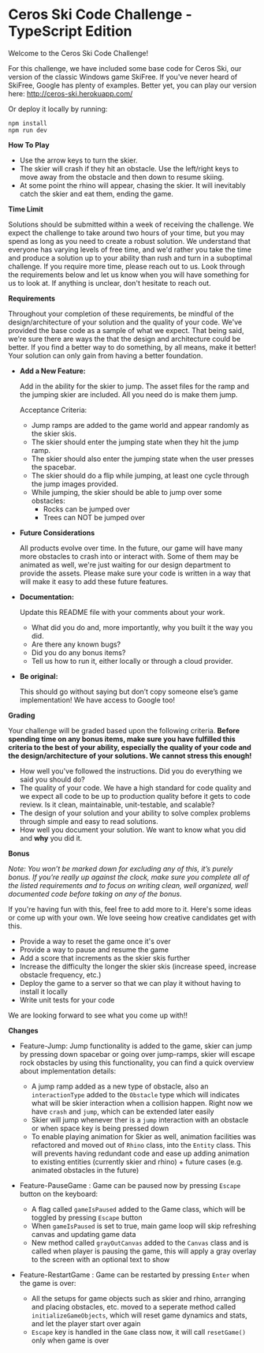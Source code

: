 # Ceros Ski Code Challenge - TypeScript Edition

Welcome to the Ceros Ski Code Challenge!

For this challenge, we have included some base code for Ceros Ski, our version of the classic Windows game SkiFree. If
you've never heard of SkiFree, Google has plenty of examples. Better yet, you can play our version here:
http://ceros-ski.herokuapp.com/

Or deploy it locally by running:

```
npm install
npm run dev
```

**How To Play**

-   Use the arrow keys to turn the skier.
-   The skier will crash if they hit an obstacle. Use the left/right keys to move away from the obstacle and then down
    to resume skiing.
-   At some point the rhino will appear, chasing the skier. It will inevitably catch the skier and eat them, ending the
    game.

**Time Limit**

Solutions should be submitted within a week of receiving the challenge. We expect the challenge to take around two
hours of your time, but you may spend as long as you need to create a robust solution. We understand that everyone has 
varying levels of free time, and we'd rather you take the time and produce a solution up to your ability than rush and 
turn in a suboptimal challenge. If you require more time, please reach out to us. Look through the requirements below 
and let us know when you will have something for us to look at. If anything is unclear, don't hesitate to reach out.

**Requirements**

Throughout your completion of these requirements, be mindful of the design/architecture of your solution and the
quality of your code. We've provided the base code as a sample of what we expect. That being said, we're sure there are
ways the that the design and architecture could be better. If you find a better way to do something, by all means, make
it better! Your solution can only gain from having a better foundation.

-   **Add a New Feature:**

    Add in the ability for the skier to jump. The asset files for the ramp and the jumping skier are included. All you
    need do is make them jump.

    Acceptance Criteria:

    -   Jump ramps are added to the game world and appear randomly as the skier skis.
    -   The skier should enter the jumping state when they hit the jump ramp.
    -   The skier should also enter the jumping state when the user presses the spacebar.
    -   The skier should do a flip while jumping, at least one cycle through the jump images provided.
    -   While jumping, the skier should be able to jump over some obstacles:
        -   Rocks can be jumped over
        -   Trees can NOT be jumped over

-   **Future Considerations**

    All products evolve over time. In the future, our game will have many more obstacles to crash into or interact with.
    Some of them may be animated as well, we're just waiting for our design department to provide the assets. Please
    make sure your code is written in a way that will make it easy to add these future features.

-   **Documentation:**

    Update this README file with your comments about your work.

    -   What did you do and, more importantly, why you built it the way you did.
    -   Are there any known bugs?
    -   Did you do any bonus items?
    -   Tell us how to run it, either locally or through a cloud provider.

-   **Be original:**

    This should go without saying but don’t copy someone else’s game implementation! We have access to Google too!

**Grading**

Your challenge will be graded based upon the following criteria. **Before spending time on any bonus items, make sure
you have fulfilled this criteria to the best of your ability, especially the quality of your code and the
design/architecture of your solutions. We cannot stress this enough!**

-   How well you've followed the instructions. Did you do everything we said you should do?
-   The quality of your code. We have a high standard for code quality and we expect all code to be up to production
    quality before it gets to code review. Is it clean, maintainable, unit-testable, and scalable?
-   The design of your solution and your ability to solve complex problems through simple and easy to read solutions.
-   How well you document your solution. We want to know what you did and **why** you did it.

**Bonus**

_Note: You won’t be marked down for excluding any of this, it’s purely bonus. If you’re really up against the clock,
make sure you complete all of the listed requirements and to focus on writing clean, well organized, well documented
code before taking on any of the bonus._

If you're having fun with this, feel free to add more to it. Here's some ideas or come up with your own. We love seeing
how creative candidates get with this.

-   Provide a way to reset the game once it's over
-   Provide a way to pause and resume the game
-   Add a score that increments as the skier skis further
-   Increase the difficulty the longer the skier skis (increase speed, increase obstacle frequency, etc.)
-   Deploy the game to a server so that we can play it without having to install it locally
-   Write unit tests for your code

We are looking forward to see what you come up with!!

**Changes**

-   Feature-Jump:  Jump functionality is added to the game, skier can jump by pressing down spacebar or going over jump-ramps,
    skier will escape rock obstacles by using this functionality, you can find a quick overview about implementation details:
    -   A jump ramp added as a new type of obstacle, also an `interactionType` added to the `Obstacle` type which will indicates what will be
        skier interaction when a collision happen. Right now we have `crash` and `jump`, which can be extended later easily
    -   Skier will jump whenever ther is a `jump` interaction with an obstacle or when space key is being pressed down
    -   To enable playing animation for Skier as well, animation facilities was refactored and moved out of `Rhino` class, into the `Entity` class.
        This will prevents having redundant code and ease up adding animation to existing entities (currently skier and rhino) + future cases (e.g. animated obstacles in the future)

-   Feature-PauseGame :  Game can be paused now by pressing `Escape` button on the keyboard:
    -   A flag called `gameIsPaused` added to the Game class, which will be toggled by pressing `Escape` button
    -   When `gameIsPaused` is set to true, main game loop will skip refreshing canvas and updating game data
    -   New method called `grayOutCanvas` added to the `Canvas` class and is called when player is pausing the game, this will apply a gray overlay to the screen with an optional text to show

-   Feature-RestartGame :  Game can be restarted by pressing `Enter` when the game is over:
    -   All the  setups for game objects such as skier and rhino, arranging and placing obstacles, etc. moved to a seperate method called
    `initializeGameObjects`, which will reset game dynamics and stats, and let the player start over again
    -   `Escape` key is handled in the `Game` class now, it will call `resetGame()` only when game is over
